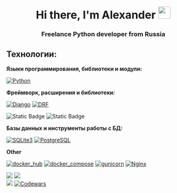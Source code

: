 <h1 align="center">Hi there, I'm Alexander 
<img src="https://github.com/blackcater/blackcater/raw/main/images/Hi.gif" height="32"/></h1>
<h3 align="center">Freelance Python developer from Russia </h3>

<!--
**Sapov/Sapov** is a ✨ _special_ ✨ repository because its `README.md` (this file) appears on your GitHub profile.


Here are some ideas to get you started:

- 🔭 I’m currently working on ...
- 🌱 I’m currently learning ...
- 👯 I’m looking to collaborate on ...
- 🤔 I’m looking for help with ...
- 💬 Ask me about ...
- 📫 How to reach me: ...
- 😄 Pronouns: ...
- ⚡ Fun fact: ...
-->
## Технологии:

**Языки программирования, библиотеки и модули:**

[![Python](https://img.shields.io/badge/Python-3.10%20%7C%203.11-blue?logo=python)](https://www.python.org/)


**Фреймворк, расширения и библиотеки:**

[![Django](https://img.shields.io/badge/Django-v5.1.0-blue?logo=Django)](https://www.djangoproject.com/)
[![DRF](https://img.shields.io/badge/DRF-v3.15-blue?logo=DRF)](https://www.django-rest-framework.org/)

![Static Badge](https://img.shields.io/badge/Celery-5.4.0-red?style=flat&logoColor=red&labelColor=red&color=blue&link=https%3A%2F%2Fdocs.celeryq.dev%2Fen%2Fstable%2F)
![Static Badge](https://img.shields.io/badge/Redis-red?style=flat&logoColor=red&labelColor=red&color=blue&link=https%3A%2F%2Fredis.io%2F)




**Базы данных и инструменты работы с БД:**

[![SQLite3](https://img.shields.io/badge/-SQLite3-464646?logo=SQLite)](https://www.sqlite.com/version3.html)
[![PostgreSQL](https://img.shields.io/badge/-PostgreSQL-464646?logo=PostgreSQL)](https://www.postgresql.org/)



**Other**

[![docker_hub](https://img.shields.io/badge/-Docker_Hub-464646?logo=docker)](https://hub.docker.com/)
[![docker_compose](https://img.shields.io/badge/-Docker%20Compose-464646?logo=docker)](https://docs.docker.com/compose/)
[![gunicorn](https://img.shields.io/badge/-gunicorn-464646?logo=gunicorn)](https://gunicorn.org/)
[![Nginx](https://img.shields.io/badge/-NGINX-464646?logo=NGINX)](https://nginx.org/ru/)


![](http://github-profile-summary-cards.vercel.app/api/cards/profile-details?username=Sapov&theme=2077)
![](http://github-profile-summary-cards.vercel.app/api/cards/repos-per-language?username=Sapov&theme=2077)
<br>
![](https://komarev.com/ghpvc/?username=Sapov&label=PROFILE+VIEWS)
[![Codewars](https://www.codewars.com/users/Sapov/badges/small)](https://www.codewars.com/users/Sapov/badges)

